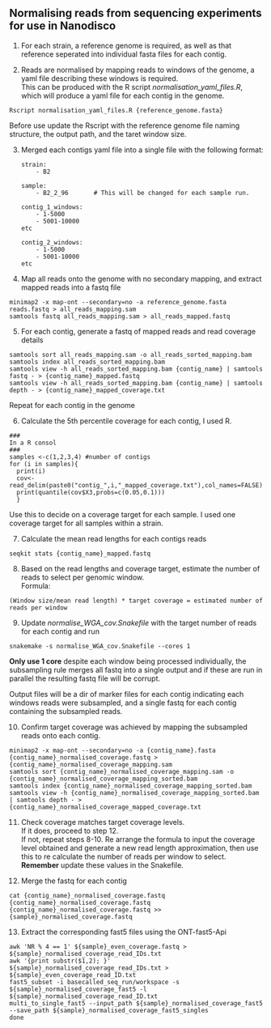 ## Normalising reads from sequencing experiments for use in Nanodisco 

1. For each strain, a reference genome is required, as well as that reference seperated into individual fasta files for each contig. 

2. Reads are normalised by mapping reads to windows of the genome, a yaml file describing these windows is required.  
This can be produced with the R script *normalisation_yaml_files.R*, which will produce a yaml file for each contig in the genome.  
```
Rscript normalisation_yaml_files.R {reference_genome.fasta}
```
Before use update the Rscript with the reference genome file naming structure, the output path, and the taret window size. 

3.  Merged each contigs yaml file into a single file with the following format:
    
    ```
    strain:
        - B2

    sample:
        - B2_2_96       # This will be changed for each sample run. 

    contig_1_windows:
        - 1-5000
        - 5001-10000
    etc

    contig_2_windows:
        - 1-5000
        - 5001-10000
    etc
    ```
4. Map all reads onto the genome with no secondary mapping, and extract mapped reads into a fastq file
```
minimap2 -x map-ont --secondary=no -a reference_genome.fasta reads.fastq > all_reads_mapping.sam 
samtools fastq all_reads_mapping.sam > all_reads_mapped.fastq
```
5. For each contig, generate a fastq of mapped reads and read coverage details
``` 
samtools sort all_reads_mapping.sam -o all_reads_sorted_mapping.bam
samtools index all_reads_sorted_mapping.bam
samtools view -h all_reads_sorted_mapping.bam {contig_name} | samtools fastq - > {contig_name}_mapped.fastq
samtools view -h all_reads_sorted_mapping.bam {contig_name} | samtools depth - > {contig_name}_mapped_coverage.txt
```
Repeat for each contig in the genome

6. Calculate the 5th percentile coverage for each contig, I used R. 
```
###
In a R consol
###
samples <-c(1,2,3,4) #number of contigs
for (i in samples){
  print(i)
  cov<-read_delim(paste0("contig_",i,"_mapped_coverage.txt"),col_names=FALSE)
  print(quantile(cov$X3,probs=c(0.05,0.1)))
  }
```
Use this to decide on a coverage target for each sample. I used one coverage target for all samples within a strain.

7. Calculate the mean read lengths for each contigs reads 

```
seqkit stats {contig_name}_mapped.fastq 
```

8. Based on the read lengths and coverage target, estimate the number of reads to select per genomic window.  
Formula:  
```
(Window size/mean read length) * target coverage = estimated number of reads per window
```

9. Update *normalise_WGA_cov.Snakefile* with the target number of reads for each contig and run 
```
snakemake -s normalise_WGA_cov.Snakefile --cores 1 
```
**Only use 1 core** despite each window being processed individually, the subsampling rule merges all fastq into a single output and if these are run in parallel the resulting fastq file will be corrupt.  

Output files will be a dir of marker files for each contig indicating each windows reads were subsampled, and a single fastq for each contig containing the subsampled reads. 

10. Confirm target coverage was achieved by mapping the subsampled reads onto each contig. 
```
minimap2 -x map-ont --secondary=no -a {contig_name}.fasta {contig_name}_normalised_coverage.fastq > {contig_name}_normalised_coverage_mapping.sam
samtools sort {contig_name}_normalised_coverage_mapping.sam -o {contig_name}_normalised_coverage_mapping_sorted.bam
samtools index {contig_name}_normalised_coverage_mapping_sorted.bam
samtools view -h {contig_name}_normalised_coverage_mapping_sorted.bam | samtools depth - > {contig_name}_normalised_coverage_mapped_coverage.txt
```

11. Check coverage matches target coverage levels.  
If it does, proceed to step 12.  
If not, repeat steps 8-10. Re arrange the formula to input the coverage level obtained and generate a new read length approximation, then use this to re calculate the number of reads per window to select. **Remember** update these values in the Snakefile. 

12. Merge the fastq for each contig 
```
cat {contig_name}_normalised_coverage.fastq {contig_name}_normalised_coverage.fastq {contig_name}_normalised_coverage.fastq >> {sample}_normalised_coverage.fastq
```

13. Extract the corresponding fast5 files using the ONT-fast5-Api
```
awk 'NR % 4 == 1' ${sample}_even_coverage.fastq > ${sample}_normalised_coverage_read_IDs.txt
awk '{print substr($1,2); }' ${sample}_normalised_coverage_read_IDs.txt > ${sample}_even_coverage_read_ID.txt
fast5_subset -i basecalled_seq_run/workspace -s ${sample}_normalised_coverage_fast5 -l ${sample}_normalised_coverage_read_ID.txt
multi_to_single_fast5 --input_path ${sample}_normalised_coverage_fast5 --save_path ${sample}_normalised_coverage_fast5_singles
done
```